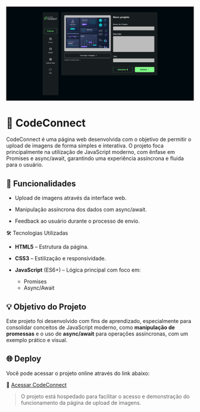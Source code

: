 ![Imagem do Projeto](img/screenshot1.png)

# 📸 CodeConnect
CodeConnect é uma página web desenvolvida com o objetivo de permitir o upload de imagens de forma simples e interativa. O projeto foca principalmente na utilização de JavaScript moderno, com ênfase em Promises e async/await, garantindo uma experiência assíncrona e fluida para o usuário.

## 🚀 Funcionalidades
- Upload de imagens através da interface web.

- Manipulação assíncrona dos dados com async/await.

- Feedback ao usuário durante o processo de envio.

🛠 Tecnologias Utilizadas
- **HTML5** – Estrutura da página.

- **CSS3** – Estilização e responsividade.

- **JavaScript** (ES6+) – Lógica principal com foco em:
  - Promises
  - Async/Await
 
## 💡 Objetivo do Projeto
Este projeto foi desenvolvido com fins de aprendizado, especialmente para consolidar conceitos de JavaScript moderno, como **manipulação de promessas** e o uso de **async/await** para operações assíncronas, com um exemplo prático e visual.

## 🌐 Deploy

Você pode acessar o projeto online através do link abaixo:

🔗 [Acessar CodeConnect](https://seu-link-deploy.com)

> O projeto está hospedado para facilitar o acesso e demonstração do funcionamento da página de upload de imagens.

